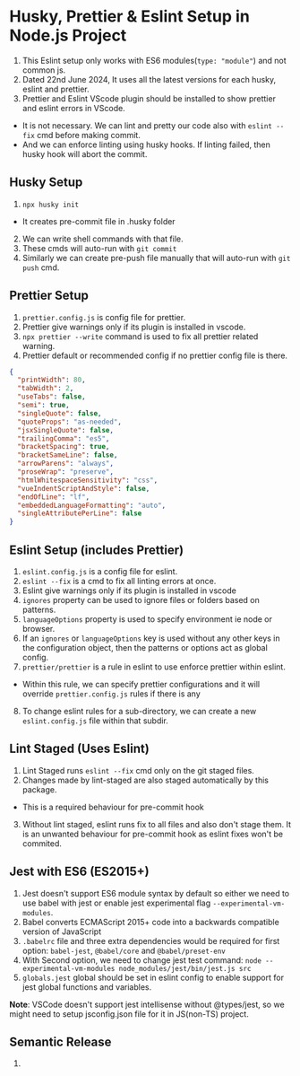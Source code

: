 # Husky, Prettier & Eslint Setup in Node.js Project
1. This Eslint setup only works with ES6 modules(`type: "module"`) and not common js.
2. Dated 22nd June 2024, It uses all the latest versions for each husky, eslint and prettier.
3. Prettier and Eslint VScode plugin should be installed to show prettier and eslint errors in VScode.
  - It is not necessary. We can lint and pretty our code also with `eslint --fix` cmd before making commit. 
  - And we can enforce linting using husky hooks. If linting failed, then husky hook will abort the commit.


## Husky Setup
1. `npx husky init`
  - It creates pre-commit file in .husky folder
2. We can write shell commands with that file.
3. These cmds will auto-run with `git commit`
4. Similarly we can create pre-push file manually that will auto-run with `git push` cmd.


## Prettier Setup
1. `prettier.config.js` is config file for prettier.
2. Prettier give warnings only if its plugin is installed in vscode.
3. `npx prettier --write` command is used to fix all prettier related warning.
4. Prettier default or recommended config if no prettier config file is there.
```json
{
  "printWidth": 80,
  "tabWidth": 2,
  "useTabs": false,
  "semi": true,
  "singleQuote": false,
  "quoteProps": "as-needed",
  "jsxSingleQuote": false,
  "trailingComma": "es5",
  "bracketSpacing": true,
  "bracketSameLine": false,
  "arrowParens": "always",
  "proseWrap": "preserve",
  "htmlWhitespaceSensitivity": "css",
  "vueIndentScriptAndStyle": false,
  "endOfLine": "lf",
  "embeddedLanguageFormatting": "auto",
  "singleAttributePerLine": false
}
```

## Eslint Setup (includes Prettier)
1. `eslint.config.js` is a config file for eslint.
2. `eslint --fix` is a cmd to fix all linting errors at once.
3. Eslint give warnings only if its plugin is installed in vscode
4. `ignores` property can be used to ignore files or folders based on patterns.
5. `languageOptions` property is used to specify environment ie node or browser.
6. If an `ignores` or `languageOptions` key is used without any other keys in the configuration object, then the patterns or options act as global config.
7. `prettier/prettier` is a rule in eslint to use enforce prettier within eslint.
  - Within this rule, we can specify prettier configurations and it will override `prettier.config.js` rules if there is any
8. To change eslint rules for a sub-directory, we can create a new `eslint.config.js` file within that subdir.


## Lint Staged (Uses Eslint)
1. Lint Staged runs `eslint --fix` cmd only on the git staged files.
2. Changes made by lint-staged are also staged automatically by this package.
  - This is a required behaviour for pre-commit hook
3. Without lint staged, eslint runs fix to all files and also don't stage them. It is an unwanted behaviour for pre-commit hook as eslint fixes won't be commited.


## Jest with ES6 (ES2015+)
1. Jest doesn't support ES6 module syntax by default so either we need to use babel with jest or enable jest experimental flag `--experimental-vm-modules`.
2. Babel converts ECMAScript 2015+ code into a backwards compatible version of JavaScript
3. `.babelrc` file and three extra dependencies would be required for first option: `babel-jest`, `@babel/core` and `@babel/preset-env`
4. With Second option, we need to change jest test command: `node --experimental-vm-modules node_modules/jest/bin/jest.js src`
5. `globals.jest` global should be set in eslint config to enable support for jest global functions and variables.

**Note**: VSCode doesn't support jest intellisense without @types/jest, so we might need to setup jsconfig.json file for it in JS(non-TS) project.


## Semantic Release
1. 